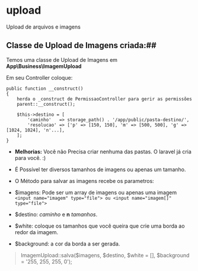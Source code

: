 # upload
Upload de arquivos e imagens



## Classe de Upload de Imagens criada:##

Temos uma classe de Upload de Imagens em **App\Business\ImagemUpload**

Em seu Controller coloque:

    public function __construct()
    {
        herda o _construct de PermissaoController para gerir as permissões
        parent::__construct();

        $this->destino = [
            'caminho'   => storage_path() . '/app/public/pasta-destino/',
            'resolucao' => ['p' => [150, 150], 'm' => [500, 500], 'g' => [1024, 1024], 'n'...],
        ];
    }

- **Melhorias:** Você não Precisa criar nenhuma das pastas. O laravel já cria para você. :)
- É Possível ter diversos tamanhos de imagens ou apenas um tamanho.
- O Método para salvar as imagens recebe os parametros: 

- $imagens: Pode ser um array de imagens ou apenas 
uma imagem `<input name="imagem" type="file"> ou <input name="imagem[]" type="file">`
- $destino: *caminho* e **n** *tamanhos*.
- $white: coloque os tamanhos que você queira que crie uma borda ao redor da imagem.
- $background: a cor da borda a ser gerada.

> ImagemUpload::salva($imagens, $destino, $white = [], $background = '255, 255, 255, 0');
